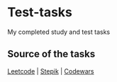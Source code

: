 # Test-tasks

My completed study and test tasks

## Source of the tasks

[Leetcode](https://leetcode.com) | [Stepik](https://stepik.org/) | [Codewars](https://www.codewars.com/)
